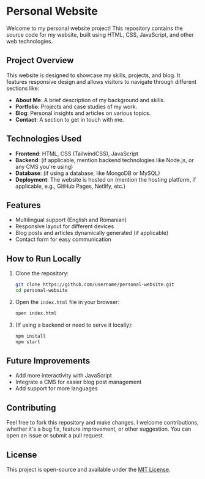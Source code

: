 # Personal Website

Welcome to my personal website project! This repository contains the source code for my website, built using HTML, CSS, JavaScript, and other web technologies.

## Project Overview

This website is designed to showcase my skills, projects, and blog. It features responsive design and allows visitors to navigate through different sections like:
- **About Me**: A brief description of my background and skills.
- **Portfolio**: Projects and case studies of my work.
- **Blog**: Personal insights and articles on various topics.
- **Contact**: A section to get in touch with me.

## Technologies Used

- **Frontend**: HTML, CSS (TailwindCSS), JavaScript
- **Backend**: (if applicable, mention backend technologies like Node.js, or any CMS you're using)
- **Database**: (if using a database, like MongoDB or MySQL)
- **Deployment**: The website is hosted on (mention the hosting platform, if applicable, e.g., GitHub Pages, Netlify, etc.)

## Features

- Multilingual support (English and Romanian)
- Responsive layout for different devices
- Blog posts and articles dynamically generated (if applicable)
- Contact form for easy communication

## How to Run Locally

1. Clone the repository:
    ```bash
    git clone https://github.com/username/personal-website.git
    cd personal-website
    ```
2. Open the `index.html` file in your browser:
    ```bash
    open index.html
    ```

3. (If using a backend or need to serve it locally):
    ```bash
    npm install
    npm start
    ```

## Future Improvements

- Add more interactivity with JavaScript
- Integrate a CMS for easier blog post management
- Add support for more languages

## Contributing

Feel free to fork this repository and make changes. I welcome contributions, whether it's a bug fix, feature improvement, or other suggestion. You can open an issue or submit a pull request.

## License

This project is open-source and available under the [MIT License](LICENSE).

